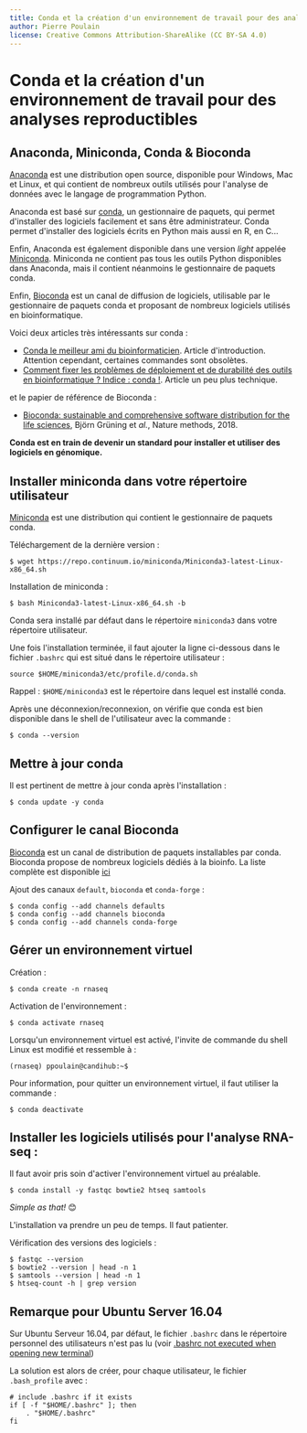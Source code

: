 ```yaml
---
title: Conda et la création d'un environnement de travail pour des analyses reproductibles
author: Pierre Poulain
license: Creative Commons Attribution-ShareAlike (CC BY-SA 4.0)
---
```


# Conda et la création d'un environnement de travail pour des analyses reproductibles


## Anaconda, Miniconda, Conda & Bioconda

[Anaconda](https://www.anaconda.com/what-is-anaconda/) est une distribution open source, disponible pour Windows, Mac et Linux, et qui contient de nombreux outils utilisés pour l'analyse de données avec le langage de programmation Python.

Anaconda est basé sur [conda](https://conda.io/docs/), un gestionnaire de paquets, qui permet d'installer des logiciels facilement et sans être administrateur. Conda permet d'installer des logiciels écrits en Python mais aussi en R, en C...

Enfin, Anaconda est également disponible dans une version *light* appelée [Miniconda](https://conda.io/miniconda.html). Miniconda ne contient pas tous les outils Python disponibles dans Anaconda, mais il contient néanmoins le gestionnaire de paquets conda.

Enfin, [Bioconda](https://bioconda.github.io/) est un canal de diffusion de logiciels, utilisable par le gestionnaire de paquets conda et proposant de nombreux logiciels utilisés en bioinformatique.

Voici deux articles très intéressants sur conda :
 
- [Conda le meilleur ami du bioinformaticien](https://bioinfo-fr.net/conda-le-meilleur-ami-du-bioinformaticien). Article d'introduction. Attention cependant, certaines commandes sont obsolètes.
- [Comment fixer les problèmes de déploiement et de durabilité des outils en bioinformatique ? Indice : conda !](https://bioinfo-fr.net/comment-fixer-les-problemes-de-deploiement-et-de-durabilite-des-outils-en-bioinformatique). Article un peu plus technique.

et le papier de référence de Bioconda :

- [Bioconda: sustainable and comprehensive software distribution for the life sciences](https://www.nature.com/articles/s41592-018-0046-7), Björn Grüning et *al.*, Nature methods, 2018.


**Conda est en train de devenir un standard pour installer et utiliser des logiciels en génomique.**


## Installer miniconda dans votre répertoire utilisateur

[Miniconda](https://conda.io/miniconda.html) est une distribution qui contient le gestionnaire de paquets conda.

Téléchargement de la dernière version :

```
$ wget https://repo.continuum.io/miniconda/Miniconda3-latest-Linux-x86_64.sh
```

Installation de miniconda :
```
$ bash Miniconda3-latest-Linux-x86_64.sh -b
```

Conda sera installé par défaut dans le répertoire `miniconda3` dans votre répertoire utilisateur.

Une fois l'installation terminée, il faut ajouter la ligne ci-dessous dans le fichier `.bashrc` qui est situé dans le répertoire utilisateur :
```
source $HOME/miniconda3/etc/profile.d/conda.sh
```

Rappel : `$HOME/miniconda3` est le répertoire dans lequel est installé conda.

Après une déconnexion/reconnexion, on vérifie que conda est bien disponible dans le shell de l'utilisateur avec la commande :
```
$ conda --version
```

## Mettre à jour conda

Il est pertinent de mettre à jour conda après l'installation : 

```
$ conda update -y conda
```

## Configurer le canal Bioconda

[Bioconda](https://bioconda.github.io/) est un canal de distribution de paquets installables par conda. Bioconda propose de nombreux logiciels dédiés à la bioinfo. La liste complète est disponible [ici](https://anaconda.org/bioconda/)

Ajout des canaux `default`, `bioconda` et `conda-forge` :
```
$ conda config --add channels defaults
$ conda config --add channels bioconda
$ conda config --add channels conda-forge
```

## Gérer un environnement virtuel

Création :
```
$ conda create -n rnaseq
```

Activation de l'environnement :
```
$ conda activate rnaseq
```

Lorsqu'un environnement virtuel est activé, l'invite de commande du shell Linux est modifié et ressemble à :
```
(rnaseq) ppoulain@candihub:~$
```

Pour information, pour quitter un environnement virtuel, il faut utiliser la commande :
```
$ conda deactivate
```


## Installer les logiciels utilisés pour l'analyse RNA-seq :

Il faut avoir pris soin d'activer l'environnement virtuel au préalable.

```
$ conda install -y fastqc bowtie2 htseq samtools
```

*Simple as that!* 😊

L'installation va prendre un peu de temps. Il faut patienter.



Vérification des versions des logiciels :
```
$ fastqc --version
$ bowtie2 --version | head -n 1
$ samtools --version | head -n 1
$ htseq-count -h | grep version
```


## Remarque pour Ubuntu Server 16.04

Sur Ubuntu Serveur 16.04, par défaut, le fichier `.bashrc` dans le répertoire personnel des utilisateurs n'est pas lu (voir [.bashrc not executed when opening new terminal](https://askubuntu.com/questions/161249/bashrc-not-executed-when-opening-new-terminal))

La solution est alors de créer, pour chaque utilisateur, le fichier `.bash_profile` avec :
```
# include .bashrc if it exists
if [ -f "$HOME/.bashrc" ]; then
    . "$HOME/.bashrc"
fi
```

